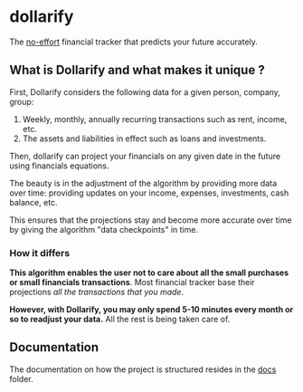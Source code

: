 # dollarify

The <u>no-effort</u> financial tracker that predicts your future accurately.

## What is Dollarify and what makes it unique ?
First, Dollarify considers the following data for a given person, company, group:
1. Weekly, monthly, annually recurring transactions such as rent, income, etc.
2. The assets and liabilities in effect such as loans and investments.

Then, dollarify can project your financials on any given date in the future using financials equations.

The beauty is in the adjustment of the algorithm by providing more data over time: providing updates on your income, expenses, investments, cash balance, etc.

This ensures that the projections stay and become more accurate over time by giving the algorithm "data checkpoints" in time.

### How it differs
**This algorithm enables the user not to care about all the small purchases or small financials transactions**.
Most financial tracker base their projections _all the transactions that you made_.

**However, with Dollarify, you may only spend 5-10 minutes every month or so to readjust your data.**
All the rest is being taken care of.


## Documentation

The documentation on how the project is structured resides in the [docs](./docs/) folder.
